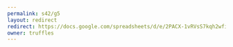 ```yaml
---
permalink: s42/g5
layout: redirect
redirect: https://docs.google.com/spreadsheets/d/e/2PACX-1vRVsS7kqh2wfi_BU-4Sjcq-867FVkJlodxlBvBsRcjsXA2N2jb1U-ooinYsVuaHoLPYAtM-Xu9ZerSW/pubhtml
owner: truffles
---
```

